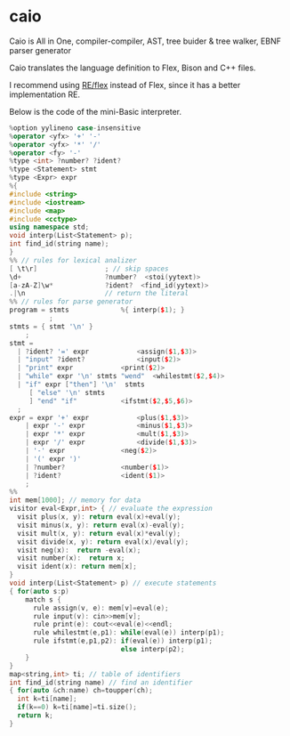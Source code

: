 # caio
Caio is All in One, compiler-compiler, AST, tree buider &amp; tree walker, EBNF parser generator

Caio translates the language definition to Flex, Bison and C++ files.

I recommend using [RE/flex](https://www.genivia.com/doc/reflex/html/index.html) instead of Flex, since it has a better implementation RE.

Below is the code of the mini-Basic interpreter.
```cpp
%option yylineno case-insensitive
%operator <yfx> '+' '-'
%operator <yfx> '*' '/' 
%operator <fy> '-'
%type <int> ?number? ?ident?
%type <Statement> stmt
%type <Expr> expr
%{
#include <string>
#include <iostream>
#include <map>
#include <cctype>
using namespace std;
void interp(List<Statement> p);
int find_id(string name);
}
%% // rules for lexical analizer
[ \t\r] 				; // skip spaces
\d+ 					?number?  <stoi(yytext)>
[a-zA-Z]\w*				?ident?  <find_id(yytext)>
.|\n					// return the literal
%% // rules for parse generator
program = stmts 			%{ interp($1); }
 		  ;
stmts = { stmt '\n' }
	;
stmt = 					
  | ?ident? '=' expr 			<assign($1,$3)>
  | "input" ?ident?  			<input($2)>
  | "print" expr  			<print($2)> 
  | "while" expr '\n' stmts "wend" 	<whilestmt($2,$4)> 	
  | "if" expr ["then"] '\n'  stmts
     [ "else" '\n' stmts
     ] "end" "if" 			<ifstmt($2,$5,$6)> 	
  ;
expr = expr '+' expr			<plus($1,$3)>
    | expr '-' expr 			<minus($1,$3)>
    | expr '*' expr 			<mult($1,$3)>
    | expr '/' expr 			<divide($1,$3)>
    | '-' expr 				<neg($2)>
    | '(' expr ')'
    | ?number? 				<number($1)>
    | ?ident?				<ident($1)>
    ;
%%
int mem[1000]; // memory for data
visitor eval<Expr,int> { // evaluate the expression
  visit plus(x, y): return eval(x)+eval(y);
  visit minus(x, y): return eval(x)-eval(y);
  visit mult(x, y): return eval(x)*eval(y);
  visit divide(x, y): return eval(x)/eval(y);
  visit neg(x):  return -eval(x);
  visit number(x):  return x;
  visit ident(x): return mem[x];
}
void interp(List<Statement> p) // execute statements
{ for(auto s:p)
    match s {
      rule assign(v, e): mem[v]=eval(e);
      rule input(v): cin>>mem[v];
      rule print(e): cout<<eval(e)<<endl;
      rule whilestmt(e,p1): while(eval(e)) interp(p1);
      rule ifstmt(e,p1,p2): if(eval(e)) interp(p1);
                            else interp(p2);
    }
}
map<string,int> ti; // table of identifiers
int find_id(string name) // find an identifier
{ for(auto &ch:name) ch=toupper(ch);
  int k=ti[name];
  if(k==0) k=ti[name]=ti.size();
  return k;
}

```
